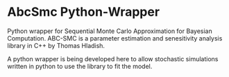 # AbcSmc Python-Wrapper
Python wrapper for Sequential Monte Carlo Approximation for Bayesian Computation. 
ABC-SMC is a parameter estimation and senesitivity analysis library in C++ by Thomas Hladish.

A python wrapper is being developed here to allow stochastic simulations written in python to use the library to fit the model. 
